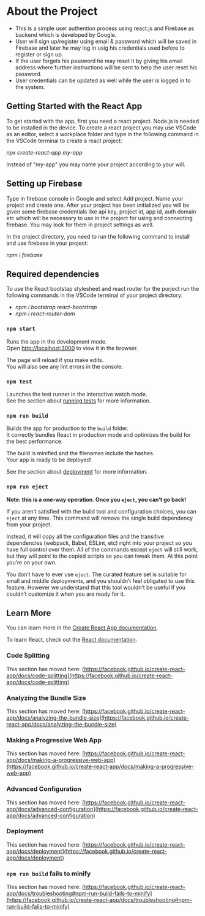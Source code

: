 # About the Project

- This is a simple user authention process using react.js and Firebase as backend which is developed by Google.
- User will sign up/register using email & password which will be saved in Firebase and later he may log in usig his credentials used before to register or sign up.
- If the user forgets his password he may reset it by giving his email address where further instructions will be sent to help the user reset his password.
- User credentials can be updated as well while the user is logged in to the system.

## Getting Started with the React App

To get started with the app, first you need a react project. Node.js is needed to be installed in the device. To create a react project you may use VSCode as an editor, select a workplace folder and type in the following command in the VSCode terminal to create a react project:

*npx create-react-app my-app*

Instead of "my-app" you may name your project according to your will.

## Setting up Firebase

Type in firebase console in Google and select Add project. Name your project and create one. After your project has been initialized you will be given some firebase credentials like api key, project id, app id, auth domain etc which will be necessary to use in the project for using and connecting firebase. You may look for them in project settings as well.

In the project directory, you need to run the following command to install and use firebase in your project:

*npm i firebase*

## Required dependencies

To use the React bootstap stylesheet and react router for the porject run the following commands in the VSCode terminal of your project directory:

- *npm i bootstrap react-bootstrap*
- *npm i react-router-dom*

### `npm start`

Runs the app in the development mode.\
Open [http://localhost:3000](http://localhost:3000) to view it in the browser.

The page will reload if you make edits.\
You will also see any lint errors in the console.

### `npm test`

Launches the test runner in the interactive watch mode.\
See the section about [running tests](https://facebook.github.io/create-react-app/docs/running-tests) for more information.

### `npm run build`

Builds the app for production to the `build` folder.\
It correctly bundles React in production mode and optimizes the build for the best performance.

The build is minified and the filenames include the hashes.\
Your app is ready to be deployed!

See the section about [deployment](https://facebook.github.io/create-react-app/docs/deployment) for more information.

### `npm run eject`

**Note: this is a one-way operation. Once you `eject`, you can’t go back!**

If you aren’t satisfied with the build tool and configuration choices, you can `eject` at any time. This command will remove the single build dependency from your project.

Instead, it will copy all the configuration files and the transitive dependencies (webpack, Babel, ESLint, etc) right into your project so you have full control over them. All of the commands except `eject` will still work, but they will point to the copied scripts so you can tweak them. At this point you’re on your own.

You don’t have to ever use `eject`. The curated feature set is suitable for small and middle deployments, and you shouldn’t feel obligated to use this feature. However we understand that this tool wouldn’t be useful if you couldn’t customize it when you are ready for it.

## Learn More

You can learn more in the [Create React App documentation](https://facebook.github.io/create-react-app/docs/getting-started).

To learn React, check out the [React documentation](https://reactjs.org/).

### Code Splitting

This section has moved here: [https://facebook.github.io/create-react-app/docs/code-splitting](https://facebook.github.io/create-react-app/docs/code-splitting)

### Analyzing the Bundle Size

This section has moved here: [https://facebook.github.io/create-react-app/docs/analyzing-the-bundle-size](https://facebook.github.io/create-react-app/docs/analyzing-the-bundle-size)

### Making a Progressive Web App

This section has moved here: [https://facebook.github.io/create-react-app/docs/making-a-progressive-web-app](https://facebook.github.io/create-react-app/docs/making-a-progressive-web-app)

### Advanced Configuration

This section has moved here: [https://facebook.github.io/create-react-app/docs/advanced-configuration](https://facebook.github.io/create-react-app/docs/advanced-configuration)

### Deployment

This section has moved here: [https://facebook.github.io/create-react-app/docs/deployment](https://facebook.github.io/create-react-app/docs/deployment)

### `npm run build` fails to minify

This section has moved here: [https://facebook.github.io/create-react-app/docs/troubleshooting#npm-run-build-fails-to-minify](https://facebook.github.io/create-react-app/docs/troubleshooting#npm-run-build-fails-to-minify)
